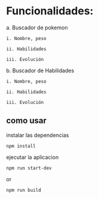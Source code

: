 # Funcionalidades:
a. Buscador de pokemon

    i. Nombre, peso 

    ii. Habilidades 

    iii. Evolución 

b. Buscador de Habilidades

    i. Nombre, peso 

    ii. Habilidades 

    iii. Evolución 

## como usar
instalar las dependencias
```
npm install
```

ejecutar la aplicacion
```
npm run start-dev
```
or
```
npm run build
```